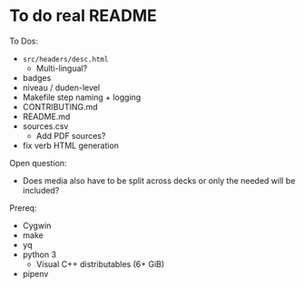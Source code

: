 # To do real README

To Dos:

- `src/headers/desc.html`
  - Multi-lingual?
- badges
- niveau / duden-level
- Makefile step naming + logging
- CONTRIBUTING.md
- README.md
- sources.csv
  - Add PDF sources?
- fix verb HTML generation

Open question:

- Does media also have to be split across decks or only the needed will be included?

Prereq:

- Cygwin
- make
- yq
- python 3
  - Visual C++ distributables (6+ GiB)
- pipenv
